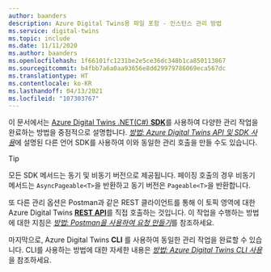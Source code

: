 ```yaml
---
author: baanders
description: Azure Digital Twins용 파일 포함 - 인스턴스 관리 방법
ms.service: digital-twins
ms.topic: include
ms.date: 11/11/2020
ms.author: baanders
ms.openlocfilehash: 1f66101fc1231be2e5ce36dc348b1ca850113867
ms.sourcegitcommit: b4fbb7a6a0aa93656e8dd29979786069eca567dc
ms.translationtype: HT
ms.contentlocale: ko-KR
ms.lasthandoff: 04/13/2021
ms.locfileid: "107303767"
---
```

이 문서에서는 [Azure Digital Twins .NET(C#) **SDK**](/dotnet/api/overview/azure/digitaltwins/management)를 사용하여 다양한 관리 작업을 완료하는 방법을 중점적으로 설명합니다. [*방법: Azure Digital Twins API 및 SDK 사용*](../articles/digital-twins/how-to-use-apis-sdks.md)에 설명된 다른 언어 SDK를 사용하여 이와 동일한 관리 호출을 만들 수도 있습니다.

> [!TIP] 
> 모든 SDK 메서드는 동기 및 비동기 버전으로 제공됩니다. 페이징 호출의 경우 비동기 메서드는 `AsyncPageable<T>`을 반환하고 동기 버전은 `Pageable<T>`을 반환합니다.

또 다른 관리 옵션은 Postman과 같은 REST 클라이언트를 통해 이 토픽 영역에 대한 Azure Digital Twins [**REST API**](/rest/api/azure-digitaltwins/)를 직접 호출하는 것입니다. 이 작업을 수행하는 방법에 대한 지침은 [*방법: Postman을 사용하여 요청 만들기*](../articles/digital-twins/how-to-use-postman.md)를 참조하세요.

마지막으로, Azure Digital Twins **CLI** 를 사용하여 동일한 관리 작업을 완료할 수 있습니다. CLI를 사용하는 방법에 대한 자세한 내용은 [*방법: Azure Digital Twins CLI 사용*](../articles/digital-twins/how-to-use-cli.md)을 참조하세요.